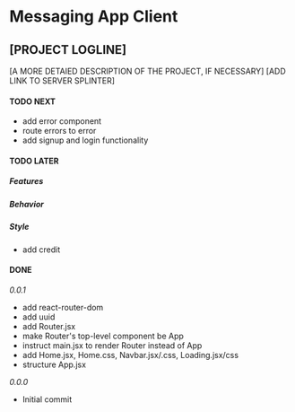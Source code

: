 # Messaging App Client

## [PROJECT LOGLINE]

[A MORE DETAIED DESCRIPTION OF THE PROJECT, IF NECESSARY]
[ADD LINK TO SERVER SPLINTER]

#### TODO NEXT

- add error component
- route errors to error
- add signup and login functionality

#### TODO LATER

##### Features

##### Behavior

##### Style

- add credit

#### DONE

_0.0.1_

- add react-router-dom
- add uuid
- add Router.jsx
- make Router's top-level component be App
- instruct main.jsx to render Router instead of App
- add Home.jsx, Home.css, Navbar.jsx/.css, Loading.jsx/css
- structure App.jsx

_0.0.0_

- Initial commit
